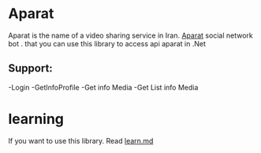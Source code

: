 # Aparat

Aparat is the name of a video sharing service in Iran. [Aparat](https://www.aparat.com) social network bot .
that you can use this library to access api aparat in .Net

## Support:
   -Login
   -GetInfoProfile
   -Get info Media
   -Get List info Media 

# learning
If you want to use this library. Read [learn.md](https://github.com/esmaeiljafari/Aparat/blob/main/learn.md)
